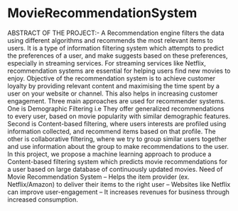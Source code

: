 # MovieRecommendationSystem
ABSTRACT OF THE PROJECT:- A Recommendation engine filters the data using different algorithms and recommends the  most relevant items to users. It is a type of information filtering system which attempts to  predict the preferences of a user, and make suggests based on these preferences,  especially in streaming services.  For streaming services like Netflix, recommendation systems are essential for helping users  find new movies to enjoy. Objective of the recommendation system is to achieve customer loyalty by  providing relevant content and maximising the time spent by a user on your website or channel. This also helps in  increasing customer engagement. Three main approaches are used for recommender systems. One is Demographic Filtering i.e They offer generalized recommendations to every user, based on movie popularity with  similar demographic features. Second is Content-based filtering, where users interests are  profiled using information collected, and recommend items based on that profile. The other  is collaborative filtering, where we try to group similar users together and use information  about the group to make recommendations to the user. In this project, we propose a machine learning approach to produce a Content-based  filtering system which predicts movie recommendations for a user based on large  database of continuously updated movies. Need of Movie Recommendation System – Helps the item provider (ex. Netflix/Amazon) to deliver their items to the right user – Websites like Netflix can improve user-engagement – It increases revenues for business through increased consumption.
